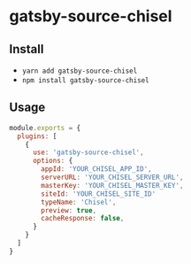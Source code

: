 # gatsby-source-chisel

## Install

- `yarn add gatsby-source-chisel`
- `npm install gatsby-source-chisel`

## Usage

```js
module.exports = {
  plugins: [
    {
      use: 'gatsby-source-chisel',
      options: {
        appId: 'YOUR_CHISEL_APP_ID',
        serverURL: 'YOUR_CHISEL_SERVER_URL',
        masterKey: 'YOUR_CHISEL_MASTER_KEY',
        siteId: 'YOUR_CHISEL_SITE_ID'
        typeName: 'Chisel',
        preview: true,
        cacheResponse: false,
      }
    }
  ]
}
```

